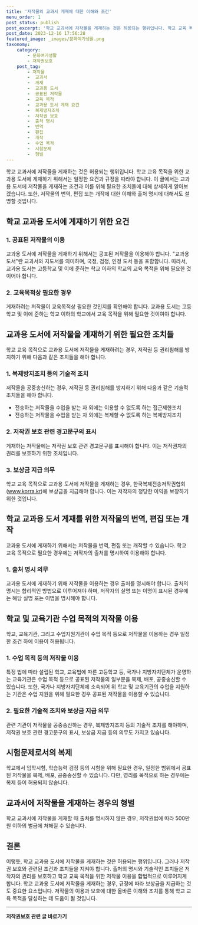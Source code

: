 ```yaml
---
title: '저작물의 교과서 게재에 대한 이해와 조건'
menu_order: 1
post_status: publish
post_excerpt: '학교 교과서에 저작물을 게재하는 것은 허용되는 행위입니다. 학교 교육 목적을 위한 교과용 도서에 게재하기 위해서는 일정한 요건과 규정을 따라야 합니다. 이 글에서는 교과용 도서에 저작물을 게재하는 조건과 이를 위해 필요한 조치들에 대해 상세하게 알아보겠습니다. 또한, 저작물의 번역, 편집 또는 개작에 대한 이해와 출처 명시에 대해서도 설명할 것입니다.'
post_date: 2023-12-16 17:56:28
featured_image: _images/문화여가생활.png
taxonomy:
    category:
        - 문화여가생활
        - 저작권보호
    post_tag:
        - 저작물
        -  교과서
        -  게재
        -  교과용 도서
        -  공표된 저작물
        -  교육 목적
        -  교과용 도서 게재 요건
        -  복제방지조치
        -  저작권 보호
        -  출처 명시
        -  번역
        -  편집
        -  개작
        -  수업 목적
        -  시험문제
        -  형벌
---
```



학교 교과서에 저작물을 게재하는 것은 허용되는 행위입니다. 학교 교육 목적을 위한 교과용 도서에 게재하기 위해서는 일정한 요건과 규정을 따라야 합니다. 이 글에서는 교과용 도서에 저작물을 게재하는 조건과 이를 위해 필요한 조치들에 대해 상세하게 알아보겠습니다. 또한, 저작물의 번역, 편집 또는 개작에 대한 이해와 출처 명시에 대해서도 설명할 것입니다.

## 학교 교과용 도서에 게재하기 위한 요건

### 1. 공표된 저작물의 이용

교과용 도서에 저작물을 게재하기 위해서는 공표된 저작물을 이용해야 합니다. "교과용 도서"란 교과서와 지도서를 의미하며, 국정, 검정, 인정 도서 등을 포함합니다. 따라서, 교과용 도서는 고등학교 및 이에 준하는 학교 이하의 학교의 교육 목적을 위해 필요한 것이어야 합니다.

### 2. 교육목적상 필요한 경우

게재하려는 저작물이 교육목적상 필요한 것인지를 확인해야 합니다. 교과용 도서는 고등학교 및 이에 준하는 학교 이하의 학교에서 교육 목적을 위해 필요한 것이여야 합니다.

## 교과용 도서에 저작물을 게재하기 위한 필요한 조치들

학교 교육 목적으로 교과용 도서에 저작물을 게재하려는 경우, 저작권 등 권리침해를 방지하기 위해 다음과 같은 조치들을 해야 합니다.

### 1. 복제방지조치 등의 기술적 조치

저작물을 공중송신하는 경우, 저작권 등 권리침해를 방지하기 위해 다음과 같은 기술적 조치들을 해야 합니다.

- 전송하는 저작물을 수업을 받는 자 외에는 이용할 수 없도록 하는 접근제한조치
- 전송하는 저작물을 수업을 받는 자 외에는 복제할 수 없도록 하는 복제방지조치

### 2. 저작권 보호 관련 경고문구의 표시

게재하는 저작물에는 저작권 보호 관련 경고문구를 표시해야 합니다. 이는 저작권자의 권리를 보호하기 위한 조치입니다.

### 3. 보상금 지급 의무

학교 교육 목적으로 교과용 도서에 저작물을 게재하는 경우, 한국복제전송저작권협회(www.korra.kr)에 보상금을 지급해야 합니다. 이는 저작자의 정당한 이익을 보장하기 위한 것입니다.

## 학교 교과용 도서 게재를 위한 저작물의 번역, 편집 또는 개작

교과용 도서에 게재하기 위해서는 저작물을 번역, 편집 또는 개작할 수 있습니다. 학교 교육 목적으로 필요한 경우에는 저작자의 출처를 명시하여 이용해야 합니다.

### 1. 출처 명시 의무

교과용 도서에 게재하기 위해 저작물을 이용하는 경우 출처를 명시해야 합니다. 출처의 명시는 합리적인 방법으로 이루어져야 하며, 저작자의 실명 또는 이명이 표시된 경우에는 해당 실명 또는 이명을 명시해야 합니다.

## 학교 및 교육기관 수업 목적의 저작물 이용

학교, 교육기관, 그리고 수업지원기관이 수업 목적 등으로 저작물을 이용하는 경우 일정한 조건 하에 이용이 허용됩니다.

### 1. 수업 목적 등의 저작물 이용

특정 법에 따라 설립된 학교, 교육법에 따른 고등학교 등, 국가나 지방자치단체가 운영하는 교육기관은 수업 목적 등으로 공표된 저작물의 일부분을 복제, 배포, 공중송신할 수 있습니다. 또한, 국가나 지방자치단체에 소속되어 위 학교 및 교육기관의 수업을 지원하는 기관은 수업 지원을 위해 필요한 경우 공표된 저작물을 이용할 수 있습니다.

### 2. 필요한 기술적 조치와 보상금 지급 의무

관련 기관이 저작물을 공중송신하는 경우, 복제방지조치 등의 기술적 조치를 해야하며, 저작권 보호 관련 경고문구의 표시, 보상금 지급 등의 의무도 가지고 있습니다.

## 시험문제로서의 복제

학교에서 입학시험, 학습능력 검정 등의 시험을 위해 필요한 경우, 일정한 범위에서 공표된 저작물을 복제, 배포, 공중송신할 수 있습니다. 다만, 영리를 목적으로 하는 경우에는 복제 등이 허용되지 않습니다.

## 교과서에 저작물을 게재하는 경우의 형벌

학교 교과서에 저작물을 게재할 때 출처를 명시하지 않은 경우, 저작권법에 따라 500만원 이하의 벌금에 처해질 수 있습니다.

## 결론

이렇듯, 학교 교과용 도서에 저작물을 게재하는 것은 허용되는 행위입니다. 그러나 저작권 보호와 관련된 조건과 조치들을 지켜야 합니다. 출처의 명시와 기술적인 조치들은 저작자의 권리를 보호하고 학교 교육 목적을 위한 저작물 이용을 합법적으로 이루어지게 합니다. 학교 교과용 도서에 저작물을 게재하는 경우, 규정에 따라 보상금을 지급하는 것도 중요한 요소입니다. 저작물의 이용과 보호에 대한 올바른 이해와 조치를 통해 학교 교육 목적을 달성하는 데 도움이 될 것입니다.
<!-- wp:separator -->
<hr class="wp-block-separator has-alpha-channel-opacity"/>
<!-- /wp:separator -->

<!-- wp:group {"backgroundColor":"base","layout":{"type":"constrained"}} -->
<div class="wp-block-group has-base-background-color has-background"><!-- wp:paragraph {"align":"center","fontSize":"medium"} -->
<p class="has-text-align-center has-large-font-size"><strong>저작권보호 관련 글 바로가기</strong></p>
<!-- /wp:paragraph -->


<!-- wp:latest-posts
{"categories":[{"id":14799,"count":19,"description":"","link":"https://uknowlaw.com/category/%ec%a0%80%ec%9e%91%ea%b6%8c%eb%b3%b4%ed%98%b8/","name":"저작권보호","slug":"저작권보호","taxonomy":"category","parent":0,"meta":[],"_links":{"self":[{"href":"https://uknowlaw.com/wp-json/wp/v2/categories/14799"}],"collection":[{"href":"https://uknowlaw.com/wp-json/wp/v2/categories"}],"about":[{"href":"https://uknowlaw.com/wp-json/wp/v2/taxonomies/category"}],"wp:post_type":[{"href":"https://uknowlaw.com/wp-json/wp/v2/posts?categories=14799"}],"curies":[{"name":"wp","href":"https://api.w.org/{rel}","templated":true}]}}],"postsToShow":100,"excerptLength":28,"postLayout":"grid","columns":2,"featuredImageAlign":"left","featuredImageSizeSlug":"large","fontSize":"small"} /--></div>
<!-- /wp:group -->